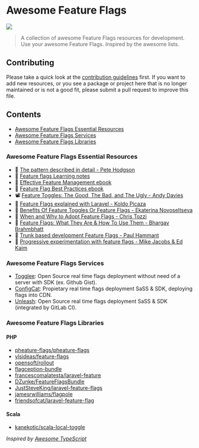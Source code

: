 # Awesome Feature Flags

![](https://github.com/pheature-flags/awesome-feature-flags/workflows/Awesome%20Bot/badge.svg)

> A collection of awesome Feature Flags resources for development. Use your awesome Feature Flags. 
> Inspired by the awesome lists.

## Contributing

Please take a quick look at the [contribution guidelines](CONTRIBUTING.md) first. If you want to add new resources, or you see a
package or project here that is no longer maintained or is not a good fit, please submit a pull request to improve 
this file.

## Contents

* [Awesome Feature Flags Essential Resources](#awesome-feature-flags-essential-resources)
* [Awesome Feature Flags Services](#awesome-feature-flags-services)
* [Awesome Feature Flags Libraries](#awesome-feature-flags-libraries)

### Awesome Feature Flags Essential Resources

* :memo: [The pattern described in detail - Pete Hodgson](https://martinfowler.com/articles/feature-toggles.html)
* :memo: [Feature flags Learning notes](https://learning-notes.mistermicheels.com/processes-techniques/feature-flags/)
* :orange_book: [Effective Feature Management ebook](https://learn.launchdarkly.com/effective-feature-management/)
* :orange_book: [Feature Flag Best Practices ebook](https://try.split.io/oreilly-feature-flag-best-practices)
* :film_projector: [Feature Toggles: The Good, The Bad, and The Ugly - Andy Davies](https://www.youtube.com/watch?v=LZgQBSr36p8)
* :memo: [Feature Flags explained with Laravel - Koldo Picaza](https://medium.com/php-fad/feature-flags-explained-with-laravel-b4b2edbf6a83)
* :memo: [Benefits Of Feature Toggles Or Feature Flags - Ekaterina Novoseltseva](https://apiumhub.com/tech-blog-barcelona/benefits-feature-toggles-feature-flags/)
* :memo: [When and Why to Adopt Feature Flags - Chris Tozzi](https://victorops.com/blog/when-and-why-to-adopt-feature-flags)
* :memo: [Feature Flags: What They Are & How To Use Them - Bhargav Brahmbhatt](https://harness.io/blog/what-are-feature-flags/)
* :memo: [Trunk based development Feature Flags - Paul Hammant](https://trunkbaseddevelopment.com/feature-flags/)
* :memo: [Progressive experimentation with feature flags - Mike Jacobs & Ed Kaim](https://docs.microsoft.com/en-us/devops/operate/progressive-experimentation-feature-flags)

### Awesome Feature Flags Services
* [Togglee](https://www.togglee.com/): Open Source real time flags deployment without need of a server with SDK (ex. Github Gist).
* [ConfigCat](https://configcat.com/): Propietary real time flags deployment SaSS & SDK, deploying flags into CDN.
* [Unleash](https://www.getunleash.io/): Open Source real time flags deployment SaSS & SDK (integrated by GitLab CI).

### Awesome Feature Flags Libraries

#### PHP

* [pheature-flags/pheature-flags](https://github.com/pheature-flags/pheature-flags)
* [ylsideas/feature-flags](https://github.com/ylsideas/feature-flags)
* [opensoft/rollout](https://github.com/opensoft/rollout)
* [flagception-bundle](https://github.com/bestit/flagception-bundle)
* [francescomalatesta/laravel-feature](https://github.com/francescomalatesta/laravel-feature)
* [DZunke/FeatureFlagsBundle](https://github.com/DZunke/FeatureFlagsBundle)
* [JustSteveKing/laravel-feature-flags](https://github.com/JustSteveKing/laravel-feature-flags)
* [jamesrwilliams/flagpole](https://github.com/jamesrwilliams/flagpole)
* [friendsofcat/laravel-feature-flag](https://github.com/friendsofcat/laravel-feature-flag)

#### Scala

* [kanekotic/scala-local-toggle](https://github.com/kanekotic/scala-local-toggle)

*Inspired by [Awesome TypeScript](https://github.com/dzharii/awesome-typescript)*
